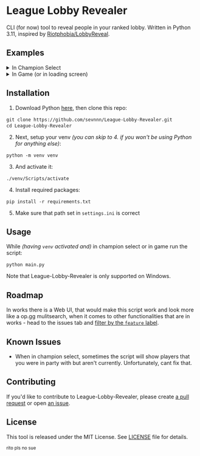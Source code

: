 # League Lobby Revealer
CLI (for now) tool to reveal people in your ranked lobby. Written in Python 3.11, inspired by [Riotphobia/LobbyReveal](https://github.com/Riotphobia/LobbyReveal).

## Examples
<details>
<summary>In Champion Select</summary>

![example1.png](examples/example1.png)
</details>

<details>
<summary>In Game (or in loading screen)</summary>

![example2.png](examples/example2.png)
<sup>dont worry i inted this game hard</sup>
</details>

## Installation

1. Download Python [here](https://www.python.org/downloads/), then clone this repo:

```commandline
git clone https://github.com/sevnnn/League-Lobby-Revealer.git
cd League-Lobby-Revealer
```

2. Next, setup your venv *(you can skip to 4. if you won't be using Python for anything else)*:

```commandline
python -m venv venv
```

3. And activate it:
```commandline
./venv/Scripts/activate
```

4. Install required packages:
```commandline
pip install -r requirements.txt
```

5. Make sure that path set in `settings.ini` is correct

## Usage

While *(having `venv` activated and)* in champion select or in game run the script:
```commandline
python main.py
```

Note that League-Lobby-Revealer is only supported on Windows.

## Roadmap

In works there is a Web UI, that would make this script work and look more like a op.gg mulitsearch, when it comes to other functionalities that are in works - head to the issues tab and [filter by the `feature` label](https://github.com/sevnnn/League-Lobby-Revealer/issues?q=is%3Aopen+is%3Aissue+label%3Afeature).

## Known Issues

- When in champion select, sometimes the script will show players that you were in party with but aren't currently. Unfortunately, cant fix that.

## Contributing

If you'd like to contribute to League-Lobby-Revealer, please create [a pull request](https://github.com/sevnnn/League-Lobby-Revealer/pulls) or open [an issue](https://github.com/sevnnn/League-Lobby-Revealer/issues). 

## License

This tool is released under the MIT License. See [LICENSE](LICENSE) file for details.

<sup>rito pls no sue</sup>
